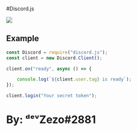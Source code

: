 #Discord.js 

<p>
<a href="https://nodei.co/npm/discord.js/"><img src="https://nodei.co/npm/discord.js.png"></a>

</p>

## Example
```js
const Discord = require("discord.js");
const client = new Discord.Client();

client.on("ready", async () => {

    console.log(`${client.user.tag} is ready`);
});

client.login("Your secret token");
```


<h1>By: ᵈᵉᵛZezo#2881</h1>
